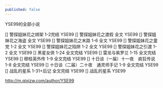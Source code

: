 ```yaml
---
published: false
---
```

YSE99的全部小说

[] 警探姐妹花之绑架 1-2完结 YSE99
[] 警探姐妹花之渡假 全文 YSE99
[] 警探姐妹花之海盗 全文 YSE99
[] 警探姐妹花之末路 1-6 全文 YSE99
[] 警探姐妹花之童党 1-2 全文 YSE99
[] 警探姐妹花之陷阱 1-2 全文 YSE99
[] 警探姐妹花之引渡 1-2 全文 YSE99
[] 黑星女侠 1-24 全文完结 YSE99
[] 雷龙与紫罗兰 1-15 全文完结 YSE99
[] 穆桂英外传 1-9 全文完结 YSE99
[] 十日谈（一届）十一夜　疯狂传说 1-8 全文完结 YSE99
[] 十日谈（二届）二十夜　通灵师手记 1-9 全文完结 YSE99
[] 战乱的星系 1-31+后记 全文完结 YSE99
[] 战乱的星系 YSE99

http://m.qixizw.com/author/YSE99



